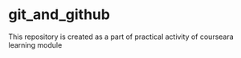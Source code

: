 # git_and_github
This repository is created as a part of practical activity of courseara learning module

